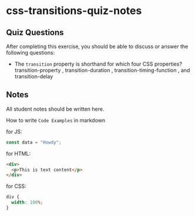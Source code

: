 # css-transitions-quiz-notes

## Quiz Questions

After completing this exercise, you should be able to discuss or answer the following questions:

- The `transition` property is shorthand for which four CSS properties?
transition-property , transition-duration , transition-timing-function , and transition-delay

## Notes

All student notes should be written here.


How to write `Code Examples` in markdown

for JS:

```javascript
const data = "Howdy";
```

for HTML:

```html
<div>
  <p>This is text content</p>
</div>
```

for CSS:

```css
div {
  width: 100%;
}
```
